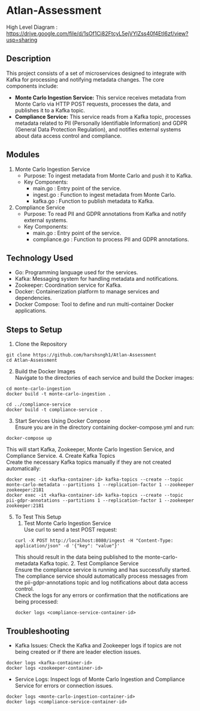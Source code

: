 # Atlan-Assessment

High Level Diagram : https://drive.google.com/file/d/1sOf1Ci82FtcyL5ejVYlZss40f4EtI6zf/view?usp=sharing
## Description
This project consists of a set of microservices designed to integrate with Kafka for processing and notifying metadata changes. The core components include:
- **Monte Carlo Ingestion Service:** This service receives metadata from Monte Carlo via HTTP POST requests, processes the data, and publishes it to a Kafka topic.
- **Compliance Service:** This service reads from a Kafka topic, processes metadata related to PII (Personally Identifiable Information) and GDPR (General Data Protection Regulation), and notifies external systems about data access control and compliance.

## Modules
1. Monte Carlo Ingestion Service
    - Purpose: To ingest metadata from Monte Carlo and push it to Kafka.
    - Key Components:
        - main.go :  Entry point of the service.
        - ingest.go :  Function to ingest metadata from Monte Carlo.
        - kafka.go :  Function to publish metadata to Kafka.
2. Compliance Service
    - Purpose: To read PII and GDPR annotations from Kafka and notify external systems.
    - Key Components:
        - main.go :  Entry point of the service.
        - compliance.go :  Function to process PII and GDPR annotations.

## Technology Used
- Go: Programming language used for the services.
- Kafka: Messaging system for handling metadata and notifications.
- Zookeeper: Coordination service for Kafka.
- Docker: Containerization platform to manage services and dependencies.
- Docker Compose: Tool to define and run multi-container Docker applications.

## Steps to Setup
1. Clone the Repository
```
git clone https://github.com/harshsngh1/Atlan-Assessment
cd Atlan-Assessment
```
2. Build the Docker Images  
Navigate to the directories of each service and build the Docker images:
```
cd monte-carlo-ingestion
docker build -t monte-carlo-ingestion .

cd ../compliance-service
docker build -t compliance-service .
```
3. Start Services Using Docker Compose  
Ensure you are in the directory containing docker-compose.yml and run:
```
docker-compose up
```
This will start Kafka, Zookeeper, Monte Carlo Ingestion Service, and Compliance Service.
4. Create Kafka Topics  
Create the necessary Kafka topics manually if they are not created automatically:
```
docker exec -it <kafka-container-id> kafka-topics --create --topic monte-carlo-metadata --partitions 1 --replication-factor 1 --zookeeper zookeeper:2181
docker exec -it <kafka-container-id> kafka-topics --create --topic pii-gdpr-annotations --partitions 1 --replication-factor 1 --zookeeper zookeeper:2181
```
5. To Test This Setup
    1. Test Monte Carlo Ingestion Service  
    Use curl to send a test POST request:
    ```
    curl -X POST http://localhost:8080/ingest -H "Content-Type: application/json" -d '{"key": "value"}'
    ```
    This should result in the data being published to the monte-carlo-metadata Kafka topic.
    2. Test Compliance Service  
    Ensure the compliance service is running and has successfully started. The compliance service should automatically process messages from the pii-gdpr-annotations topic and log notifications about data access control.  
    Check the logs for any errors or confirmation that the notifications are being processed:
    ```
    docker logs <compliance-service-container-id>
    ```

## Troubleshooting
- Kafka Issues: Check the Kafka and Zookeeper logs if topics are not being created or if there are leader election issues.
```
docker logs <kafka-container-id>
docker logs <zookeeper-container-id>
```
- Service Logs: Inspect logs of Monte Carlo Ingestion and Compliance Service for errors or connection issues.
```
docker logs <monte-carlo-ingestion-container-id>
docker logs <compliance-service-container-id>
```
